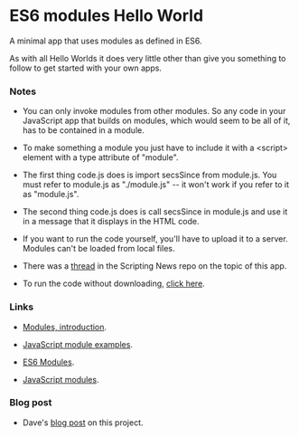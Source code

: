 # ES6 modules Hello World

A minimal app that uses modules as defined in ES6. 

As with all Hello Worlds it does very little other than give you something to follow to get started with your own apps. 

### Notes

* You can only invoke modules from other modules. So any code in your JavaScript app that builds on modules, which would seem to be all of it, has to be contained in a module. 

* To make something  a module you just have to include it with a &lt;script> element with a type attribute of "module".

* The first thing code.js does is import secsSince from module.js. You must refer to module.js as "./module.js" -- it won't work if you refer to it as "module.js".

* The second thing code.js does is call secsSince in module.js and use it in a message that it displays in the HTML code. 

* If you want to run the code yourself, you'll have to upload it to a server. Modules can't be loaded from local files. 

* There was a <a href="https://github.com/scripting/Scripting-News/issues/189">thread</a> in the Scripting News repo on the topic of this app.

* To run the code without downloading, <a href="http://scripting.com/code/moduleshello/">click here</a>.

### Links

* <a href="https://javascript.info/modules-intro">Modules, introduction</a>.

* <a href="https://github.com/mdn/js-examples/tree/master/modules">JavaScript module examples</a>.

* <a href="https://blog.vanila.io/es6-modules-ccd896b50d22">ES6 Modules</a>.

* <a href="https://developer.mozilla.org/en-US/docs/Web/JavaScript/Guide/Modules">JavaScript modules</a>.

### Blog post

* Dave's <a href="http://scripting.com/2020/09/29.html#a160251">blog post</a> on this project.

